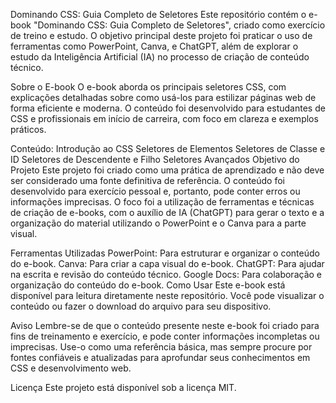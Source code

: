 Dominando CSS: Guia Completo de Seletores
Este repositório contém o e-book "Dominando CSS: Guia Completo de Seletores", criado como exercício de treino e estudo. O objetivo principal deste projeto foi praticar o uso de ferramentas como PowerPoint, Canva, e ChatGPT, além de explorar o estudo da Inteligência Artificial (IA) no processo de criação de conteúdo técnico.

Sobre o E-book
O e-book aborda os principais seletores CSS, com explicações detalhadas sobre como usá-los para estilizar páginas web de forma eficiente e moderna. O conteúdo foi desenvolvido para estudantes de CSS e profissionais em início de carreira, com foco em clareza e exemplos práticos.

Conteúdo:
Introdução ao CSS
Seletores de Elementos
Seletores de Classe e ID
Seletores de Descendente e Filho
Seletores Avançados
Objetivo do Projeto
Este projeto foi criado como uma prática de aprendizado e não deve ser considerado uma fonte definitiva de referência. O conteúdo foi desenvolvido para exercício pessoal e, portanto, pode conter erros ou informações imprecisas. O foco foi a utilização de ferramentas e técnicas de criação de e-books, com o auxílio de IA (ChatGPT) para gerar o texto e a organização do material utilizando o PowerPoint e o Canva para a parte visual.

Ferramentas Utilizadas
PowerPoint: Para estruturar e organizar o conteúdo do e-book.
Canva: Para criar a capa visual do e-book.
ChatGPT: Para ajudar na escrita e revisão do conteúdo técnico.
Google Docs: Para colaboração e organização do conteúdo do e-book.
Como Usar
Este e-book está disponível para leitura diretamente neste repositório. Você pode visualizar o conteúdo ou fazer o download do arquivo para seu dispositivo.

Aviso
Lembre-se de que o conteúdo presente neste e-book foi criado para fins de treinamento e exercício, e pode conter informações incompletas ou imprecisas. Use-o como uma referência básica, mas sempre procure por fontes confiáveis e atualizadas para aprofundar seus conhecimentos em CSS e desenvolvimento web.

Licença
Este projeto está disponível sob a licença MIT.
